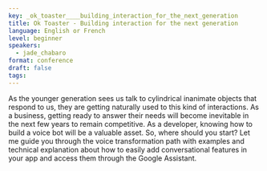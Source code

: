 ```yaml
---
key: _ok_toaster____building_interaction_for_the_next_generation
title: Ok Toaster - Building interaction for the next generation
language: English or French
level: beginner
speakers:
  - jade_chabaro
format: conference
draft: false
tags:
---
```

As the younger generation sees us talk to cylindrical inanimate objects that respond to us, they are getting naturally used to this kind of interactions. As a business, getting ready to answer their needs will become inevitable in the next few years to remain competitive. As a developer, knowing how to build a voice bot will be a valuable asset.
So, where should you start? Let me guide you through the voice transformation path with examples and technical explanation about how to easily add conversational features in your app and access them through the Google Assistant.
